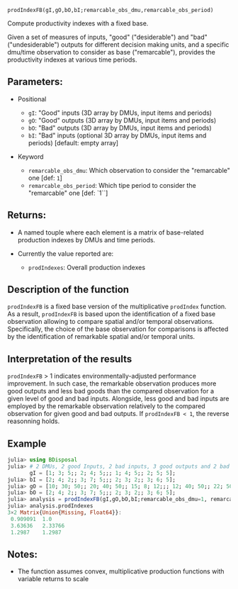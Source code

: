 ```
prodIndexFB(gI,gO,bO,bI;remarcable_obs_dmu,remarcable_obs_period)
```

Compute productivity indexes with a fixed base.

Given a set of measures of inputs, "good" ("desiderable") and "bad" ("undesiderable") outputs for different decision making units, and a specific dmu/time observation to consider as base ("remarcable"), provides the productivity indexes at various time periods.

## Parameters:

  * Positional

      * `gI`: "Good" inputs (3D array by DMUs, input items and periods)
      * `gO`: "Good" outputs (3D array by DMUs, input items and periods)
      * `bO`: "Bad" outputs (3D array by DMUs, input items and periods)
      * `bI`: "Bad" inputs (optional 3D array by DMUs, input items and periods) [default: empty array]
  * Keyword

      * `remarcable_obs_dmu`: Which observation to consider the "remarcable" one [def: `1`]
      * `remarcable_obs_period`: Which tipe period to consider the "remarcable" one [def: `1``]

## Returns:

  * A named touple where each element is a matrix of base-related production indexes by DMUs and time periods.
  * Currently the value reported are:

      * `prodIndexes`:          Overall production indexes

## Description of the function

`prodIndexFB` is a fixed base version of the multiplicative `prodIndex` function. As a result, `prodIndexFB` is based upon the identification of a fixed base observation allowing to compare spatial and/or temporal observations. Specifically, the choice of the base observation for comparisons is affected by the identification of remarkable spatial and/or temporal units.

## Interpretation of the results

`prodIndexFB` > 1 indicates environmentally-adjusted performance improvement. In such case, the remarkable observation produces more good outputs and less bad goods than the compared observation for a given level of good and bad inputs. Alongside, less good and bad inputs are employed by the remarkable observation relatively to the compared observation for given good and bad outputs. If `prodIndexFB < 1`, the reverse reasonning holds.

## Example

```Julia
julia> using BDisposal
julia> # 2 DMUs, 2 good Inputs, 2 bad inputs, 3 good outputs and 2 bad outputs. 2 periods
       gI = [1; 3; 5;; 2; 4; 5;;; 1; 4; 5;; 2; 5; 5];
julia> bI = [2; 4; 2;; 3; 7; 5;;; 2; 3; 2;; 3; 6; 5];
julia> gO = [10; 30; 50;; 20; 40; 50;; 15; 8; 12;;; 12; 40; 50;; 22; 50; 50;; 16; 55; 55];
julia> bO = [2; 4; 2;; 3; 7; 5;;; 2; 3; 2;; 3; 6; 5];
julia> analysis = prodIndexFB(gI,gO,bO,bI;remarcable_obs_dmu=1, remarcable_obs_period=2);
julia> analysis.prodIndexes
3×2 Matrix{Union{Missing, Float64}}:
 0.909091  1.0
 3.63636   2.33766
 1.2987    1.2987
```

## Notes:

  * The function assumes convex, multiplicative production functions with variable returns to scale
